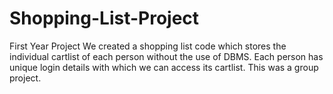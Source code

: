 # Shopping-List-Project
First Year Project
We created a shopping list code which stores the individual cartlist of each person without the use of DBMS. Each person has unique login details with which we can access its cartlist. This was a group project.
